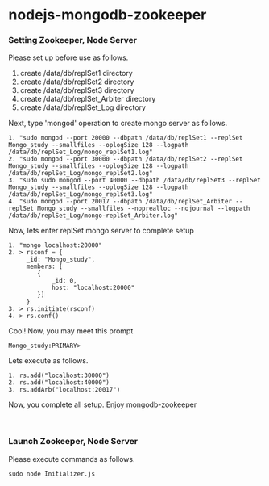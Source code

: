 # nodejs-mongodb-zookeeper

### Setting Zookeeper, Node Server
Please set up before use as follows.

1. create /data/db/replSet1 directory
2. create /data/db/replSet2 directory
3. create /data/db/replSet3 directory
4. create /data/db/replSet_Arbiter directory
5. create /data/db/replSet_Log directory

Next, type 'mongod' operation to create mongo server as follows.

```
1. "sudo mongod --port 20000 --dbpath /data/db/replSet1 --replSet Mongo_study --smallfiles --oplogSize 128 --logpath /data/db/replSet_Log/mongo_replSet1.log"
2. "sudo mongod --port 30000 --dbpath /data/db/replSet2 --replSet Mongo_study --smallfiles --oplogSize 128 --logpath /data/db/replSet_Log/mongo_replSet2.log"
3. "sudo sudo mongod --port 40000 --dbpath /data/db/replSet3 --replSet Mongo_study --smallfiles --oplogSize 128 --logpath /data/db/replSet_Log/mongo_replSet3.log"
4. "sudo mongod --port 20017 --dbpath /data/db/replSet_Arbiter --replSet Mongo_study --smallfiles --noprealloc --nojournal --logpath /data/db/replSet_Log/mongo-replSet_Arbiter.log"
```
Now, lets enter replSet mongo server to complete setup

```
1. "mongo localhost:20000"
2. > rsconf = {
     _id: "Mongo_study",
     members: [
     	{
     		_id: 0,
     		host: "localhost:20000"
     	}]
     }
3. > rs.initiate(rsconf)
4. > rs.conf()
```

Cool!
Now, you may meet this prompt

```
Mongo_study:PRIMARY> 
```

Lets execute as follows.

```
1. rs.add("localhost:30000")
2. rs.add("localhost:40000")
3. rs.addArb("localhost:20017")
```

Now, you complete all setup. Enjoy mongodb-zookeeper

<br>


### Launch Zookeeper, Node Server
Please execute commands as follows.

```
sudo node Initializer.js
```
